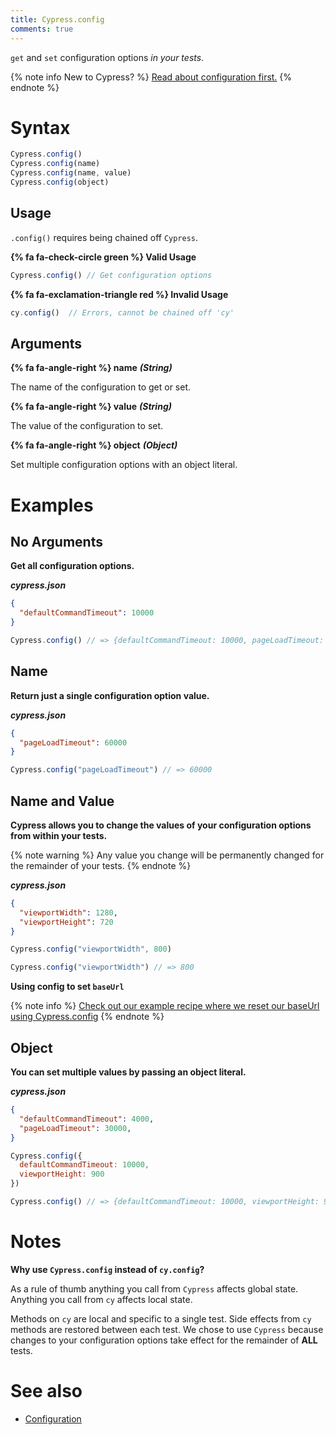 ```yaml
---
title: Cypress.config
comments: true
---
```


`get` and `set` configuration options *in your tests*.

{% note info New to Cypress? %}
[Read about configuration first.](https://on.cypress.io/guides/configuration)
{% endnote %}

# Syntax

```javascript
Cypress.config()
Cypress.config(name)
Cypress.config(name, value)
Cypress.config(object)
```

## Usage

`.config()` requires being chained off `Cypress`.

**{% fa fa-check-circle green %} Valid Usage**

```javascript
Cypress.config() // Get configuration options
```

**{% fa fa-exclamation-triangle red %} Invalid Usage**

```javascript
cy.config()  // Errors, cannot be chained off 'cy'
```

## Arguments

**{% fa fa-angle-right %} name**  ***(String)***

The name of the configuration to get or set.

**{% fa fa-angle-right %} value**  ***(String)***

The value of the configuration to set.

**{% fa fa-angle-right %} object**  ***(Object)***

Set multiple configuration options with an object literal.

# Examples

## No Arguments

**Get all configuration options.**

***cypress.json***

```json
{
  "defaultCommandTimeout": 10000
}
```

```javascript
Cypress.config() // => {defaultCommandTimeout: 10000, pageLoadTimeout: 30000, ...}
```

## Name

**Return just a single configuration option value.**

***cypress.json***

```json
{
  "pageLoadTimeout": 60000
}
```

```javascript
Cypress.config("pageLoadTimeout") // => 60000
```

## Name and Value

**Cypress allows you to change the values of your configuration options from within your tests.**

{% note warning %}
Any value you change will be permanently changed for the remainder of your tests.
{% endnote %}

***cypress.json***

```json
{
  "viewportWidth": 1280,
  "viewportHeight": 720
}
```

```javascript
Cypress.config("viewportWidth", 800)

Cypress.config("viewportWidth") // => 800
```

**Using config to set `baseUrl`**

{% note info %}
[Check out our example recipe where we reset our baseUrl using Cypress.config](https://github.com/cypress-io/cypress-example-recipes/blob/master/cypress/integration/logging_in_single_sign_on_spec.js)
{% endnote %}

## Object

**You can set multiple values by passing an object literal.**

***cypress.json***

```json
{
  "defaultCommandTimeout": 4000,
  "pageLoadTimeout": 30000,
}
```

```javascript
Cypress.config({
  defaultCommandTimeout: 10000,
  viewportHeight: 900
})

Cypress.config() // => {defaultCommandTimeout: 10000, viewportHeight: 900, ...}
```

# Notes

**Why use `Cypress.config` instead of `cy.config`?**

As a rule of thumb anything you call from `Cypress` affects global state. Anything you call from `cy` affects local state.

Methods on `cy` are local and specific to a single test. Side effects from `cy` methods are restored between each test. We chose to use `Cypress` because changes to your configuration options take effect for the remainder of **ALL** tests.

# See also

- [Configuration](https://on.cypress.io/guides/configuration)
